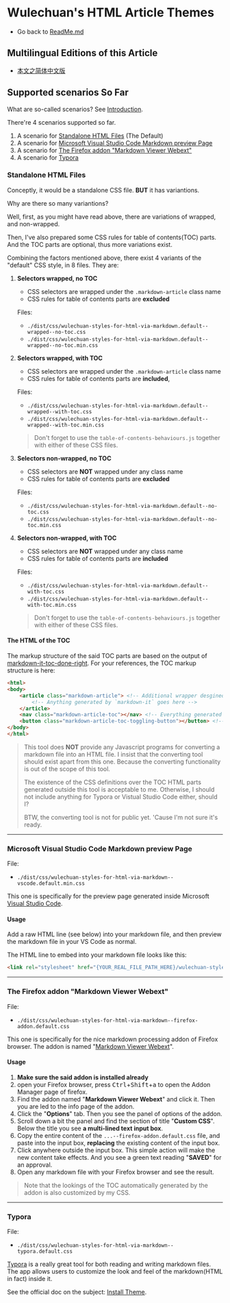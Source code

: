 <link rel="stylesheet" href="../../../dist/css/wulechuan-styles-for-html-via-markdown--vscode.default.min.css">

# Wulechuan's HTML Article Themes

- Go back to [ReadMe.md](../../../ReadMe.md)


## Multilingual Editions of this Article

- [本文之简体中文版](../zh-hans-CN/supported-scenarios.md)


## Supported scenarios So Far

What are so-called scenarios? See [Introduction](./introduction.md#scenarios).

There're 4 scenarios supported so far.

1. A scenario for [Standalone HTML Files](#standalone-html-files)  (The Default)
2. A scenario for [Microsoft Visual Studio Code Markdown preview Page](#microsoft-visual-studio-code-markdown-preview-page)
3. A scenario for [The Firefox addon "Markdown Viewer Webext"](#the-firefox-addon-"markdown-viewer-webext")
4. A scenario for [Typora](#typora)




### Standalone HTML Files

Conceptly, it would be a standalone CSS file. **BUT** it has variantions.

Why are there so many variantions?

Well, first, as you might have read above, there are variations of wrapped, and non-wrapped.

Then, I've also prepared some CSS rules for table of contents(TOC) parts. And the TOC parts are optional, thus more variations exist.

Combining the factors mentioned above, there exist 4 variants of the "default" CSS style, in 8 files. They are:

1. **Selectors wrapped, no TOC**

    - CSS selectors are wrapped under the `.markdown-article` class name
    - CSS rules for table of contents parts are **excluded**

    Files:

    - `./dist/css/wulechuan-styles-for-html-via-markdown.default--wrapped--no-toc.css`
    - `./dist/css/wulechuan-styles-for-html-via-markdown.default--wrapped--no-toc.min.css`



2. **Selectors wrapped, with TOC**

    - CSS selectors are wrapped under the `.markdown-article` class name
    - CSS rules for table of contents parts are **included**,

    Files:

    - `./dist/css/wulechuan-styles-for-html-via-markdown.default--wrapped--with-toc.css`
    - `./dist/css/wulechuan-styles-for-html-via-markdown.default--wrapped--with-toc.min.css`

    > Don't forget to use the `table-of-contents-behaviours.js` together with either of these CSS files.



3. **Selectors non-wrapped, no TOC**

    - CSS selectors are **NOT** wrapped under any class name
    - CSS rules for table of contents parts are **excluded**

    Files:

    - `./dist/css/wulechuan-styles-for-html-via-markdown.default--no-toc.css`
    - `./dist/css/wulechuan-styles-for-html-via-markdown.default--no-toc.min.css`


4. **Selectors non-wrapped, with TOC**

    - CSS selectors are **NOT** wrapped under any class name
    - CSS rules for table of contents parts are **included**

    Files:

    - `./dist/css/wulechuan-styles-for-html-via-markdown.default--with-toc.css`
    - `./dist/css/wulechuan-styles-for-html-via-markdown.default--with-toc.min.css`


    > Don't forget to use the `table-of-contents-behaviours.js` together with either of these CSS files.



#### The HTML of the TOC

The markup structure of the said TOC parts are based on the output of [markdown-it-toc-done-right](https://www.npmjs.com/package/markdown-it-toc-done-right). For your references, the TOC markup structure is here:

```html
<html>
<body>
    <article class="markdown-article"> <!-- Additional wrapper desgined by me -->
        <!-- Anything generated by `markdown-it` goes here -->
    </article>
    <nav class="markdown-article-toc"></nav> <!-- Everything generated by `markdown-it-toc-done-right`, including the nav tag itself. But I've customized the className. -->
    <button class="markdown-article-toc-toggling-button"></button> <!-- Additional button desgined by me -->
</body>
</html>
```

> This tool does **NOT** provide any Javascript programs for converting a markdown file into an HTML file. I insist that the converting tool should exist apart from this one. Because the converting functionality is out of the scope of this tool.
>
> The existence of the CSS definitions over the TOC HTML parts generated outside this tool is acceptable to me. Otherwise, I should not include anything for Typora or Vistual Studio Code either, should I?
>
> BTW, the converting tool is not for public yet. 'Cause I'm not sure it's ready.

---


### Microsoft Visual Studio Code Markdown preview Page

File:

- `./dist/css/wulechuan-styles-for-html-via-markdown--vscode.default.min.css`

This one is specifically for the preview page generated inside Microsoft [Visual Studio Code](https://code.visualstudio.com).

#### Usage

Add a raw HTML line (see below) into your markdown file, and then preview the markdown file in your VS Code as normal.

The HTML line to embed into your markdown file looks like this:

```html
<link rel="stylesheet" href="{YOUR_REAL_FILE_PATH_HERE}/wulechuan-styles-for-html-via-markdown--vscode.default.min.css">
```

---





### The Firefox addon "Markdown Viewer Webext"

File:

- `./dist/css/wulechuan-styles-for-html-via-markdown--firefox-addon.default.css`

This one is specifically for the nice markdown processing addon of Firefox browser. The addon is named "[Markdown Viewer Webext](https://addons.mozilla.org/zh-CN/firefox/addon/markdown-viewer-webext/)".

#### Usage

1. **Make sure the said addon is installed already**
2. open your Firefox browser, press <kbd>Ctrl</kbd>+<kbd>Shift</kbd>+<kbd>a</kbd> to open the Addon Manager page of firefox.
3. Find the addon named "**Markdown Viewer Webext**" and click it. Then you are led to the info page of the addon.
4. Click the "**Options**" tab. Then you see the panel of options of the addon.
5. Scroll down a bit the panel and find the section of title "**Custom CSS**". Below the title you see **a multi-lined text input box**.
6. Copy the entire content of the `...--firefox-addon.default.css` file, and paste into the input box, **replacing** the existing content of the input box.
7. Click anywhere outside the input box. This simple action will make the new content take effects. And you see a green text reading "**SAVED**" for an approval.
8. Open any markdown file with your Firefox browser and see the result.

> Note that the lookings of the TOC automatically generated by the addon is also customized by my CSS.

---



### Typora

File:

- `./dist/css/wulechuan-styles-for-html-via-markdown--typora.default.css`

[Typora](https://typora.io/) is a really great tool for both reading and writing markdown files. The app allows users to customize the look and feel of the markdown(HTML in fact) inside it.

See the official doc on the subject: [Install Theme](http://theme.typora.io/doc/Install-Theme/).

